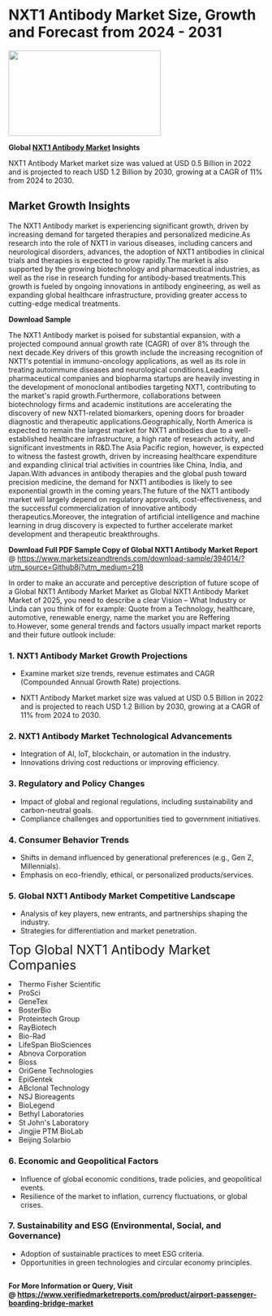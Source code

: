 <H1>NXT1 Antibody Market Size, Growth and Forecast from 2024 - 2031</H1><img class="aligncenter size-medium wp-image-584254" src="https://thirdeyenews.in/wp-content/uploads/2024/09/Global-Market-Research-300x168.jpeg" alt="" width="300" height="168" /><p><strong>Global&nbsp;<a href="https://www.marketsizeandtrends.com/download-sample/394014/?utm_source=Github8j?utm_medium=218">NXT1 Antibody Market</a> Insights</strong></p><p>NXT1 Antibody Market market size was valued at USD 0.5 Billion in 2022 and is projected to reach USD 1.2 Billion by 2030, growing at a CAGR of 11% from 2024 to 2030.</p><p><h2>Market Growth Insights</h2> <p>The NXT1 Antibody market is experiencing significant growth, driven by increasing demand for targeted therapies and personalized medicine.As research into the role of NXT1 in various diseases, including cancers and neurological disorders, advances, the adoption of NXT1 antibodies in clinical trials and therapies is expected to grow rapidly.The market is also supported by the growing biotechnology and pharmaceutical industries, as well as the rise in research funding for antibody-based treatments.This growth is fueled by ongoing innovations in antibody engineering, as well as expanding global healthcare infrastructure, providing greater access to cutting-edge medical treatments.</p> <p><strong>Download Sample</strong></p> <p>The NXT1 Antibody market is poised for substantial expansion, with a projected compound annual growth rate (CAGR) of over 8% through the next decade.Key drivers of this growth include the increasing recognition of NXT1's potential in immuno-oncology applications, as well as its role in treating autoimmune diseases and neurological conditions.Leading pharmaceutical companies and biopharma startups are heavily investing in the development of monoclonal antibodies targeting NXT1, contributing to the market's rapid growth.Furthermore, collaborations between biotechnology firms and academic institutions are accelerating the discovery of new NXT1-related biomarkers, opening doors for broader diagnostic and therapeutic applications.Geographically, North America is expected to remain the largest market for NXT1 antibodies due to a well-established healthcare infrastructure, a high rate of research activity, and significant investments in R&D.The Asia Pacific region, however, is expected to witness the fastest growth, driven by increasing healthcare expenditure and expanding clinical trial activities in countries like China, India, and Japan.With advances in antibody therapies and the global push toward precision medicine, the demand for NXT1 antibodies is likely to see exponential growth in the coming years.The future of the NXT1 antibody market will largely depend on regulatory approvals, cost-effectiveness, and the successful commercialization of innovative antibody therapeutics.Moreover, the integration of artificial intelligence and machine learning in drug discovery is expected to further accelerate market development and therapeutic breakthroughs.<p><span class=""><strong>Download Full PDF Sample Copy of Global NXT1 Antibody Market Report</strong> @ <a href="https://www.marketsizeandtrends.com/download-sample/394014/?utm_source=Github8j?utm_medium=218" target="_blank">https://www.marketsizeandtrends.com/download-sample/394014/?utm_source=Github8j?utm_medium=218</a></span></p><p>In order to make an accurate and perceptive description of future scope of a Global&nbsp;NXT1 Antibody Market Market as Global&nbsp;NXT1 Antibody Market Market of 2025, you need to describe a clear Vision &ndash; What Industry or Linda can you think of for example: Quote from a Technology, healthcare, automotive, renewable energy, name the market you are Reffering to.However, some general trends and factors usually impact market reports and their future outlook include:</p><h3>1.&nbsp;<strong>NXT1 Antibody Market Growth Projections</strong></h3><ul><li>Examine market size trends, revenue estimates and CAGR (Compounded Annual Growth Rate) projections.</li><li><p>NXT1 Antibody Market market size was valued at USD 0.5 Billion in 2022 and is projected to reach USD 1.2 Billion by 2030, growing at a CAGR of 11% from 2024 to 2030.</p></li></ul><h3>2.&nbsp;<strong>NXT1 Antibody Market Technological Advancements</strong></h3><ul><li>Integration of AI, IoT, blockchain, or automation in the industry.</li><li>Innovations driving cost reductions or improving efficiency.</li></ul><h3>3.&nbsp;<strong>Regulatory and Policy Changes</strong></h3><ul><li>Impact of global and regional regulations, including sustainability and carbon-neutral goals.</li><li>Compliance challenges and opportunities tied to government initiatives.</li></ul><h3>4.&nbsp;<strong>Consumer Behavior Trends</strong></h3><ul><li>Shifts in demand influenced by generational preferences (e.g., Gen Z, Millennials).</li><li>Emphasis on eco-friendly, ethical, or personalized products/services.</li></ul><h3>5.&nbsp;<strong>Global NXT1 Antibody Market Competitive Landscape</strong></h3><ul><li>Analysis of key players, new entrants, and partnerships shaping the industry.</li><li>Strategies for differentiation and market penetration.</li></ul><p data-pm-slice="1 1 []"><span style="color: inherit; font-family: inherit; font-size: 25px;">Top Global NXT1 Antibody Market Companies</span></p><div class="" data-test-id=""><p><li>Thermo Fisher Scientific</li><li> ProSci</li><li> GeneTex</li><li> BosterBio</li><li> Proteintech Group</li><li> RayBiotech</li><li> Bio-Rad</li><li> LifeSpan BioSciences</li><li> Abnova Corporation</li><li> Bioss</li><li> OriGene Technologies</li><li> EpiGentek</li><li> ABclonal Technology</li><li> NSJ Bioreagents</li><li> BioLegend</li><li> Bethyl Laboratories</li><li> St John's Laboratory</li><li> Jingjie PTM BioLab</li><li> Beijing Solarbio</li></p></div><h3>6.&nbsp;<strong>Economic and Geopolitical Factors</strong></h3><ul><li>Influence of global economic conditions, trade policies, and geopolitical events.</li><li>Resilience of the market to inflation, currency fluctuations, or global crises.</li></ul><h3>7.&nbsp;<strong>Sustainability and ESG (Environmental, Social, and Governance)</strong></h3><ul><li>Adoption of sustainable practices to meet ESG criteria.</li><li>Opportunities in green technologies and circular economy principles.</li></ul><h2><strong style="font-size: 14px;">For More Information or Query, Visit @&nbsp;</strong><a style="background-color: #ffffff; font-size: 14px;" href="https://www.marketsizeandtrends.com/report/nxt1-antibody-market/" target="_blank">https://www.verifiedmarketreports.com/product/airport-passenger-boarding-bridge-market</a></h2>